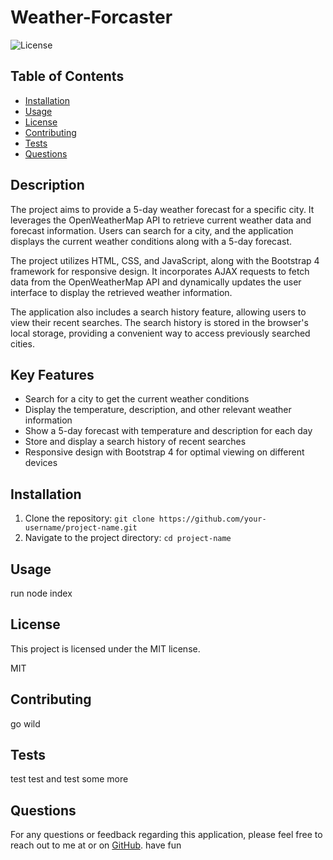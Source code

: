 
# Weather-Forcaster
![License](https://img.shields.io/badge/License-MIT-green.svg)

## Table of Contents
- [Installation](#installation)
- [Usage](#usage)
- [License](#license)
- [Contributing](#contributing)
- [Tests](#tests)
- [Questions](#questions)

## Description
The project aims to provide a 5-day weather forecast for a specific city. It leverages the OpenWeatherMap API to retrieve current weather data and forecast information. Users can search for a city, and the application displays the current weather conditions along with a 5-day forecast.

The project utilizes HTML, CSS, and JavaScript, along with the Bootstrap 4 framework for responsive design. It incorporates AJAX requests to fetch data from the OpenWeatherMap API and dynamically updates the user interface to display the retrieved weather information.

The application also includes a search history feature, allowing users to view their recent searches. The search history is stored in the browser's local storage, providing a convenient way to access previously searched cities.

## Key Features

- Search for a city to get the current weather conditions
- Display the temperature, description, and other relevant weather information
- Show a 5-day forecast with temperature and description for each day
- Store and display a search history of recent searches
- Responsive design with Bootstrap 4 for optimal viewing on different devices


## Installation
1. Clone the repository: `git clone https://github.com/your-username/project-name.git`
2. Navigate to the project directory: `cd project-name`

## Usage
run node index

## License
This project is licensed under the MIT license.

MIT

## Contributing
go wild

## Tests
test test and test some more


## Questions
For any questions or feedback regarding this application, please feel free to reach out to me at  or on [GitHub](https://github.com/userdefault13).
have fun

